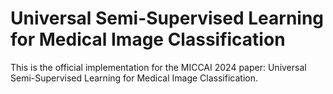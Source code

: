 # Universal Semi-Supervised Learning for Medical Image Classification
This is the official implementation for the MICCAI 2024 paper: Universal Semi-Supervised Learning for Medical Image Classification.


